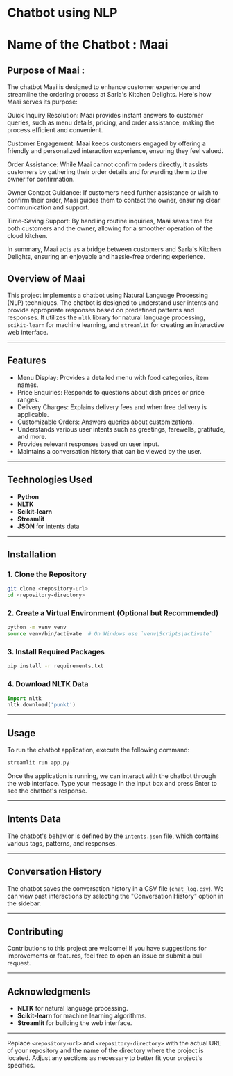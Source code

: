 
# Chatbot using NLP

# Name of the Chatbot : Maai 

## Purpose of Maai :

The chatbot Maai is designed to enhance customer experience and streamline the ordering process at Sarla's Kitchen Delights. Here's how Maai serves its purpose:

Quick Inquiry Resolution:
Maai provides instant answers to customer queries, such as menu details, pricing, and order assistance, making the process efficient and convenient.

Customer Engagement:
Maai keeps customers engaged by offering a friendly and personalized interaction experience, ensuring they feel valued.

Order Assistance:
While Maai cannot confirm orders directly, it assists customers by gathering their order details and forwarding them to the owner for confirmation.

Owner Contact Guidance:
If customers need further assistance or wish to confirm their order, Maai guides them to contact the owner, ensuring clear communication and support.

Time-Saving Support:
By handling routine inquiries, Maai saves time for both customers and the owner, allowing for a smoother operation of the cloud kitchen.

In summary, Maai acts as a bridge between customers and Sarla's Kitchen Delights, ensuring an enjoyable and hassle-free ordering experience.

## Overview of Maai
This project implements a chatbot using Natural Language Processing (NLP) techniques. The chatbot is designed to understand user intents and provide appropriate responses based on predefined patterns and responses. It utilizes the `nltk` library for natural language processing, `scikit-learn` for machine learning, and `streamlit` for creating an interactive web interface.

---

## Features

- Menu Display: Provides a detailed menu with food categories, item names.
- Price Enquiries: Responds to questions about dish prices or price ranges.
- Delivery Charges: Explains delivery fees and when free delivery is applicable.
- Customizable Orders: Answers queries about customizations.
- Understands various user intents such as greetings, farewells, gratitude, and more.
- Provides relevant responses based on user input.
- Maintains a conversation history that can be viewed by the user.


---

## Technologies Used
- **Python**
- **NLTK**
- **Scikit-learn**
- **Streamlit**
- **JSON** for intents data

---

## Installation

### 1. Clone the Repository
```bash
git clone <repository-url>
cd <repository-directory>
```

### 2. Create a Virtual Environment (Optional but Recommended)
```bash
python -m venv venv
source venv/bin/activate  # On Windows use `venv\Scripts\activate`
```

### 3. Install Required Packages
```bash
pip install -r requirements.txt
```

### 4. Download NLTK Data
```python
import nltk
nltk.download('punkt')
```

---

## Usage
To run the chatbot application, execute the following command:
```bash
streamlit run app.py
```

Once the application is running, we can interact with the chatbot through the web interface. Type your message in the input box and press Enter to see the chatbot's response.

---

## Intents Data
The chatbot's behavior is defined by the `intents.json` file, which contains various tags, patterns, and responses. 

---

## Conversation History
The chatbot saves the conversation history in a CSV file (`chat_log.csv`). We can view past interactions by selecting the "Conversation History" option in the sidebar.

---

## Contributing
Contributions to this project are welcome! If you have suggestions for improvements or features, feel free to open an issue or submit a pull request.

---

## Acknowledgments
- **NLTK** for natural language processing.
- **Scikit-learn** for machine learning algorithms.
- **Streamlit** for building the web interface.

---

Replace `<repository-url>` and `<repository-directory>` with the actual URL of your repository and the name of the directory where the project is located. Adjust any sections as necessary to better fit your project's specifics.
